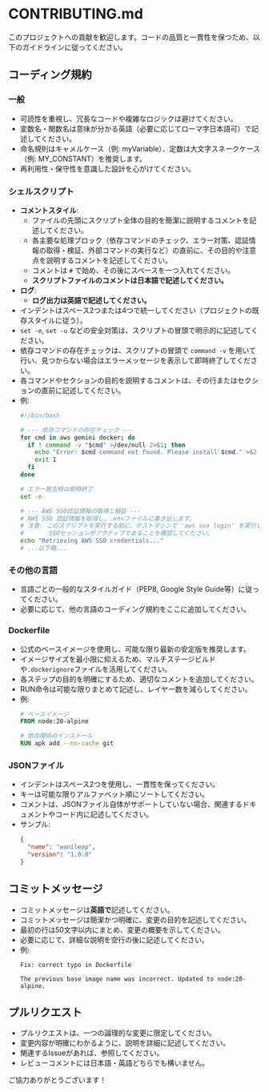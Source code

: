 # CONTRIBUTING.md

このプロジェクトへの貢献を歓迎します。コードの品質と一貫性を保つため、以下のガイドラインに従ってください。

## コーディング規約

### 一般

- 可読性を重視し、冗長なコードや複雑なロジックは避けてください。
- 変数名・関数名は意味が分かる英語（必要に応じてローマ字日本語可）で記述してください。
- 命名規則はキャメルケース（例: myVariable）、定数は大文字スネークケース（例: MY_CONSTANT）を推奨します。
- 再利用性・保守性を意識した設計を心がけてください。

### シェルスクリプト

- **コメントスタイル**:
  - ファイルの先頭にスクリプト全体の目的を簡潔に説明するコメントを記述してください。
  - 各主要な処理ブロック（依存コマンドのチェック、エラー対策、認証情報の取得・検証、外部コマンドの実行など）の直前に、その目的や注意点を説明するコメントを記述してください。
  - コメントは `#` で始め、その後にスペースを一つ入れてください。
  - **スクリプトファイルのコメントは日本語で記述してください。**
- **ログ**:
  - **ログ出力は英語で記述してください。**
- インデントはスペース2つまたは4つで統一してください（プロジェクトの既存スタイルに従う）。
- `set -e`, `set -u` などの安全対策は、スクリプトの冒頭で明示的に記述してください。
- 依存コマンドの存在チェックは、スクリプトの冒頭で `command -v` を用いて行い、見つからない場合はエラーメッセージを表示して即時終了してください。
- 各コマンドやセクションの目的を説明するコメントは、その行またはセクションの直前に記述してください。
- 例:
  ```bash
  #!/bin/bash

  # --- 依存コマンドの存在チェック ---
  for cmd in aws gemini docker; do
    if ! command -v "$cmd" >/dev/null 2>&1; then
      echo "Error: $cmd command not found. Please install $cmd." >&2
      exit 1
    fi
  done

  # エラー発生時は即時終了
  set -e

  # --- AWS SSO認証情報の取得と検証 ---
  # AWS SSO 認証情報を取得し、.envファイルに書き出します。
  # 注意: このスクリプトを実行する前に、ホストマシンで 'aws sso login' を実行し、
  #       SSOセッションがアクティブであることを確認してください。
  echo "Retrieving AWS SSO credentials..."
  # ...以下略...
  ```

### その他の言語

- 言語ごとの一般的なスタイルガイド（PEP8, Google Style Guide等）に従ってください。
- 必要に応じて、他の言語のコーディング規約をここに追加してください。

### Dockerfile

- 公式のベースイメージを使用し、可能な限り最新の安定版を推奨します。
- イメージサイズを最小限に抑えるため、マルチステージビルドや`.dockerignore`ファイルを活用してください。
- 各ステップの目的を明確にするため、適切なコメントを追加してください。
- RUN命令は可能な限りまとめて記述し、レイヤー数を減らしてください。
- 例:
  ```Dockerfile
  # ベースイメージ
  FROM node:20-alpine

  # 依存関係のインストール
  RUN apk add --no-cache git
  ```

### JSONファイル

- インデントはスペース2つを使用し、一貫性を保ってください。
- キーは可能な限りアルファベット順にソートしてください。
- コメントは、JSONファイル自体がサポートしていない場合、関連するドキュメントやコード内に記述してください。
- サンプル:
  ```json
  {
    "name": "wanileap",
    "version": "1.0.0"
  }
  ```

## コミットメッセージ

- コミットメッセージは**英語で**記述してください。
- コミットメッセージは簡潔かつ明確に、変更の目的を記述してください。
- 最初の行は50文字以内にまとめ、変更の概要を示してください。
- 必要に応じて、詳細な説明を空行の後に記述してください。
- 例:
  ```
  Fix: correct typo in Dockerfile

  The previous base image name was incorrect. Updated to node:20-alpine.
  ```

## プルリクエスト

- プルリクエストは、一つの論理的な変更に限定してください。
- 変更内容が明確にわかるように、説明を詳細に記述してください。
- 関連するIssueがあれば、参照してください。
- レビューコメントには日本語・英語どちらでも構いません。

ご協力ありがとうございます！
